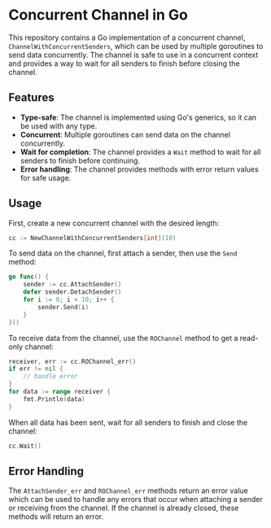# Concurrent Channel in Go

This repository contains a Go implementation of a concurrent channel, `ChannelWithConcurrentSenders`, which can be used by multiple goroutines to send data concurrently. The channel is safe to use in a concurrent context and provides a way to wait for all senders to finish before closing the channel.

## Features

- **Type-safe**: The channel is implemented using Go's generics, so it can be used with any type.
- **Concurrent**: Multiple goroutines can send data on the channel concurrently.
- **Wait for completion**: The channel provides a `Wait` method to wait for all senders to finish before continuing.
- **Error handling**: The channel provides methods with error return values for safe usage.

## Usage

First, create a new concurrent channel with the desired length:

```go
cc := NewChannelWithConcurrentSenders[int](10)
```
To send data on the channel, first attach a sender, then use the `Send` method:


```go
go func() {
    sender := cc.AttachSender()
    defer sender.DetachSender()
    for i := 0; i < 10; i++ {
        sender.Send(i)
    }
}()
```
To receive data from the channel, use the `ROChannel` method to get a read-only channel:


```go
receiver, err := cc.ROChannel_err()
if err != nil {
    // handle error
}
for data := range receiver {
    fmt.Println(data)
}
```

When all data has been sent, wait for all senders to finish and close the channel:


```go
cc.Wait()
```

## Error Handling

The `AttachSender_err` and `ROChannel_err` methods return an error value which can be used to handle any errors that occur when attaching a sender or receiving from the channel. If the channel is already closed, these methods will return an error.